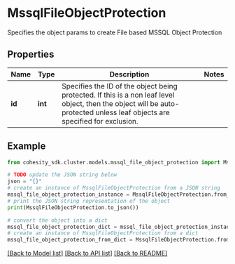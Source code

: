 # MssqlFileObjectProtection

Specifies the object params to create File based MSSQL Object Protection

## Properties

Name | Type | Description | Notes
------------ | ------------- | ------------- | -------------
**id** | **int** | Specifies the ID of the object being protected. If this is a non leaf level object, then the object will be auto-protected unless leaf objects are specified for exclusion. | 

## Example

```python
from cohesity_sdk.cluster.models.mssql_file_object_protection import MssqlFileObjectProtection

# TODO update the JSON string below
json = "{}"
# create an instance of MssqlFileObjectProtection from a JSON string
mssql_file_object_protection_instance = MssqlFileObjectProtection.from_json(json)
# print the JSON string representation of the object
print(MssqlFileObjectProtection.to_json())

# convert the object into a dict
mssql_file_object_protection_dict = mssql_file_object_protection_instance.to_dict()
# create an instance of MssqlFileObjectProtection from a dict
mssql_file_object_protection_from_dict = MssqlFileObjectProtection.from_dict(mssql_file_object_protection_dict)
```
[[Back to Model list]](../README.md#documentation-for-models) [[Back to API list]](../README.md#documentation-for-api-endpoints) [[Back to README]](../README.md)


